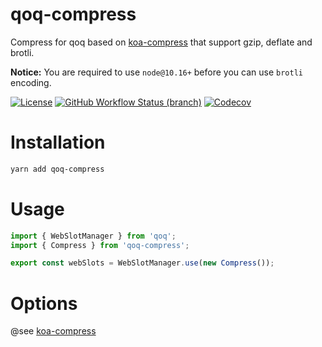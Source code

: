 # qoq-compress
Compress for qoq based on [koa-compress](https://github.com/koajs/compress) that support gzip, deflate and brotli.

**Notice:** You are required to use `node@10.16+` before you can use `brotli` encoding.

[![License](https://img.shields.io/github/license/qoq-ts/qoq-compress)](https://github.com/qoq-ts/qoq-compress/blob/master/LICENSE)
[![GitHub Workflow Status (branch)](https://img.shields.io/github/workflow/status/qoq-ts/qoq-compress/CI/master)](https://github.com/qoq-ts/qoq-compress/actions)
[![Codecov](https://img.shields.io/codecov/c/github/qoq-ts/qoq-compress)](https://codecov.io/gh/qoq-ts/qoq-compress)

# Installation
```bash
yarn add qoq-compress
```

# Usage
```typescript
import { WebSlotManager } from 'qoq';
import { Compress } from 'qoq-compress';

export const webSlots = WebSlotManager.use(new Compress());
```

# Options
@see [koa-compress](https://github.com/koajs/compress/blob/master/README.md)
